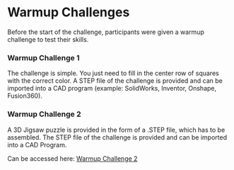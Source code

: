 # Warmup Challenges

Before the start of the challenge, participants were given a warmup challenge to test their skills.

### Warmup Challenge 1

 The challenge is simple. You just need to fill in the center row of squares with the correct color. A STEP file of the challenge is provided and can be imported into a CAD program (example: SolidWorks, Inventor, Onshape, Fusion360).
 
### Warmup Challenge 2

A 3D Jigsaw puzzle is provided in the form of a .STEP file, which has to be assembled. The STEP file of the challenge is provided and can be imported into a CAD Program.

Can be accessed here: [Warmup Challenge 2](https://drive.google.com/drive/folders/1C_TIbfC9XHuOpneQCnY9FHfFRocU5Vaw?usp=sharing)
